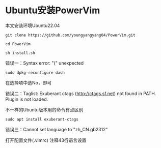 # Ubuntu安装PowerVim

本文安装环境Ubuntu22.04

```
git clone https://github.com/youngyangyang04/PowerVim.git

cd PowerVim

sh install.sh
```
错误一：Syntax error: "(" unexpected

```sudo dpkg-reconfigure dash```

在选择项中选No，即可

错误二：Taglist: Exuberant ctags (http://ctags.sf.net) not found in PATH.
Plugin is not loaded.

不一样的Ubuntu版本用的命令有点区别

```sudo apt install exuberant-ctags```

错误三：Cannot set language to "zh_CN.gb2312"

打开配置文件(.vimrc) 注释43行语言设置